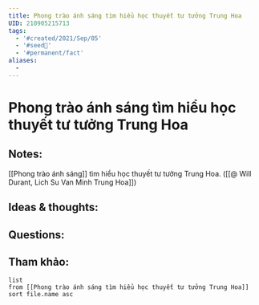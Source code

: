 ```yaml
---
title: Phong trào ánh sáng tìm hiểu học thuyết tư tưởng Trung Hoa
UID: 210905215713
tags:
  - '#created/2021/Sep/05'
  - '#seed🥜'
  - '#permanent/fact'
aliases:
  - 
---
```

# Phong trào ánh sáng tìm hiểu học thuyết tư tưởng Trung Hoa

## Notes:
[[Phong trào ánh sáng]] tìm hiểu học thuyết tư tưởng Trung Hoa. ([[@ Will Durant, Lich Su Van Minh Trung Hoa]])

## Ideas & thoughts:

## Questions:


## Tham khảo:
```dataview
list
from [[Phong trào ánh sáng tìm hiểu học thuyết tư tưởng Trung Hoa]]
sort file.name asc
```